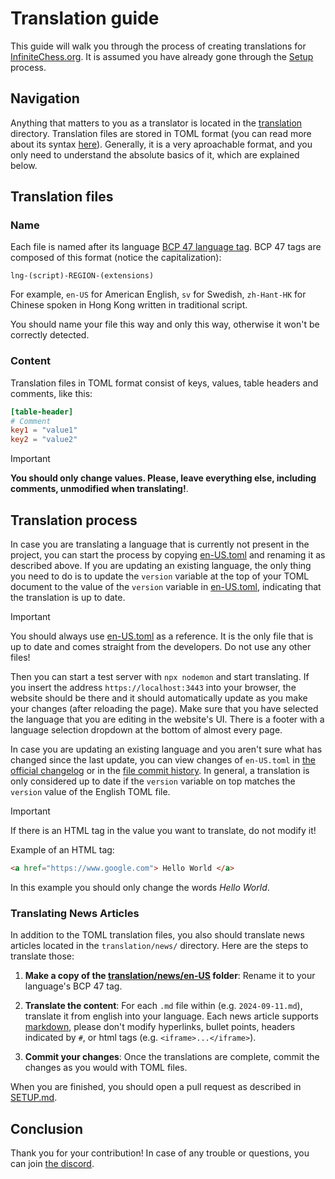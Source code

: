 # Translation guide #

This guide will walk you through the process of creating translations for [InfiniteChess.org](https://www.infinitechess.org). It is assumed you have already gone through the [Setup](./SETUP.md) process.

## Navigation ##

Anything that matters to you as a translator is located in the [translation](../translation/) directory. Translation files are stored in TOML format (you can read more about its syntax [here](https://toml.io/)). Generally, it is a very aproachable format, and you only need to understand the absolute basics of it, which are explained below.

## Translation files ##

### Name ###

Each file is named after its language [BCP 47 language tag](https://en.wikipedia.org/wiki/IETF_language_tag). BCP 47 tags are composed of this format (notice the capitalization):

`lng-(script)-REGION-(extensions)`

For example, `en-US` for American English, `sv` for Swedish, `zh-Hant-HK` for Chinese spoken in Hong Kong written in traditional script.

You should name your file this way and only this way, otherwise it won't be correctly detected.

### Content ###

Translation files in TOML format consist of keys, values, table headers and comments, like this:

```toml
[table-header]
# Comment
key1 = "value1"
key2 = "value2"
```

> [!IMPORTANT]
> **You should only change values. Please, leave everything else, including comments, unmodified when translating!**.

## Translation process ##

In case you are translating a language that is currently not present in the project, you can start the process by copying [en-US.toml](../translation/en-US.toml) and renaming it as described above. If you are updating an existing language, the only thing you need to do is to update the `version` variable at the top of your TOML document to the value of the `version` variable in [en-US.toml](../translation/en-US.toml), indicating that the translation is up to date.

> [!IMPORTANT]
> You should always use [en-US.toml](../translation/en-US.toml) as a reference. It is the only file that is up to date and comes straight from the developers. Do not use any other files!

Then you can start a test server with `npx nodemon` and start translating. If you insert the address `https://localhost:3443` into your browser, the website should be there and it should automatically update as you make your changes (after reloading the page). Make sure that you have selected the language that you are editing in the website's UI. There is a footer with a language selection dropdown at the bottom of almost every page.

In case you are updating an existing language and you aren't sure what has changed since the last update, you can view changes of `en-US.toml` in [the official changelog](../translation/changes.json) or in the [file commit history](https://github.com/Infinite-Chess/infinitechess.org/commits/main/translation/en-US.toml). In general, a translation is only considered up to date if the `version` variable on top matches the `version` value of the English TOML file.

> [!IMPORTANT]
> If there is an HTML tag in the value you want to translate, do not modify it!
> 
> Example of an HTML tag:
> ```html
> <a href="https://www.google.com"> Hello World </a>
> ```
> In this example you should only change the words *Hello World*.

### Translating News Articles ###

In addition to the TOML translation files, you also should translate news articles located in the `translation/news/` directory. Here are the steps to translate those:

1. **Make a copy of the [translation/news/en-US](../translation/news/en-US/) folder**: Rename it to your language's BCP 47 tag.

2. **Translate the content**: For each `.md` file within (e.g. `2024-09-11.md`), translate it from english into your language. Each news article supports [markdown](https://www.markdownguide.org/basic-syntax/), please don't modify hyperlinks, bullet points, headers indicated by `#`, or html tags (e.g. `<iframe>...</iframe>`).

4. **Commit your changes**: Once the translations are complete, commit the changes as you would with TOML files.

When you are finished, you should open a pull request as described in [SETUP.md](./SETUP.md).

## Conclusion ##

Thank you for your contribution! In case of any trouble or questions, you can join [the discord](https://discord.gg/NFWFGZeNh5).

